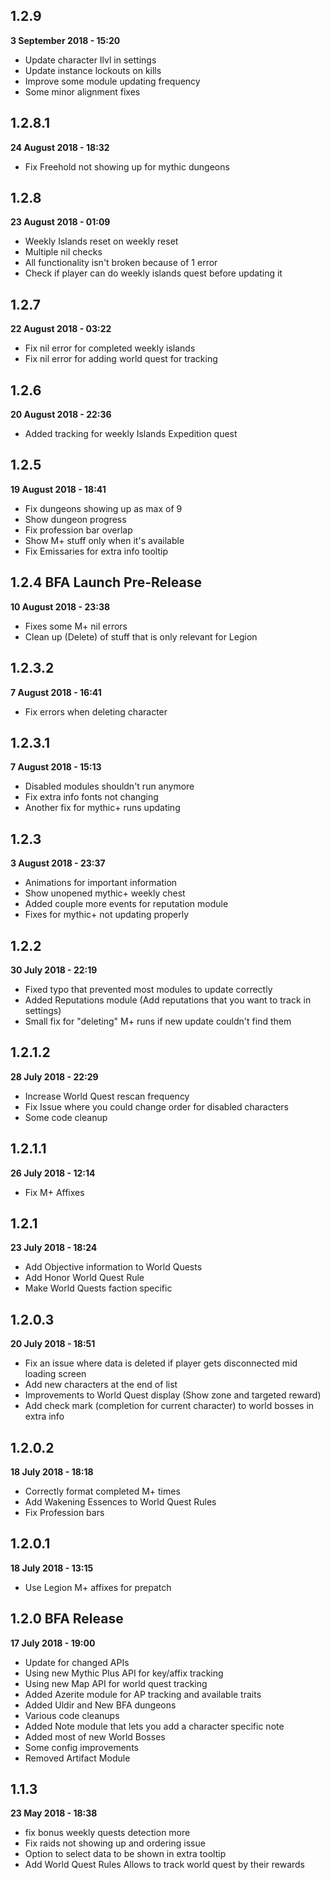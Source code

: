 1.2.9
----
**3 September 2018 - 15:20**

- Update character Ilvl in settings
- Update instance lockouts on kills
- Improve some module updating frequency
- Some minor alignment fixes

1.2.8.1
----
**24 August 2018 - 18:32**

- Fix Freehold not showing up for mythic dungeons

1.2.8
----
**23 August 2018 - 01:09**

- Weekly Islands reset on weekly reset
- Multiple nil checks
- All functionality isn't broken because of 1 error
- Check if player can do weekly islands quest before updating it

1.2.7
----
**22 August 2018 - 03:22**

- Fix nil error for completed weekly islands
- Fix nil error for adding world quest for tracking

1.2.6
----
**20 August 2018 - 22:36**

- Added tracking for weekly Islands Expedition quest

1.2.5
----
**19 August 2018 - 18:41**

- Fix dungeons showing up as max of 9
- Show dungeon progress
- Fix profession bar overlap
- Show M+ stuff only when it's available
- Fix Emissaries for extra info tooltip

1.2.4 BFA Launch Pre-Release
----
**10 August 2018 - 23:38**

- Fixes some M+ nil errors
- Clean up (Delete) of stuff that is only relevant for Legion

1.2.3.2
----
**7 August 2018 - 16:41**

- Fix errors when deleting character

1.2.3.1
----
**7 August 2018 - 15:13**

- Disabled modules shouldn't run anymore
- Fix extra info fonts not changing
- Another fix for mythic+ runs updating

1.2.3
----
**3 August 2018 - 23:37**

- Animations for important information
- Show unopened mythic+ weekly chest
- Added couple more events for reputation module
- Fixes for mythic+ not updating properly

1.2.2
----
**30 July 2018 - 22:19**

- Fixed typo that prevented most modules to update correctly
- Added Reputations module (Add reputations that you want to track in settings)
- Small fix for "deleting" M+ runs if new update couldn't find them

1.2.1.2
----
**28 July 2018 - 22:29**

- Increase World Quest rescan frequency
- Fix Issue where you could change order for disabled characters
- Some code cleanup

1.2.1.1
----
**26 July 2018 - 12:14**

- Fix M+ Affixes

1.2.1
----
**23 July 2018 - 18:24**

- Add Objective information to World Quests
- Add Honor World Quest Rule
- Make World Quests faction specific

1.2.0.3
----
**20 July 2018 - 18:51**

- Fix an issue where data is deleted if player gets disconnected mid loading screen
- Add new characters at the end of list
- Improvements to World Quest display (Show zone and targeted reward)
- Add check mark (completion for current character) to world bosses in extra info

1.2.0.2
----
**18 July 2018 - 18:18**

- Correctly format completed M+ times
- Add Wakening Essences to World Quest Rules
- Fix Profession bars

1.2.0.1
----
**18 July 2018 - 13:15**

- Use Legion M+ affixes for prepatch

1.2.0 BFA Release
----
**17 July 2018 - 19:00**

- Update for changed APIs
- Using new Mythic Plus API for key/affix tracking
- Using new Map API for world quest tracking
- Added Azerite module for AP tracking and available traits
- Added Uldir and New BFA dungeons
- Various code cleanups
- Added Note module that lets you add a character specific note
- Added most of new World Bosses
- Some config improvements
- Removed Artifact Module


1.1.3
----
**23 May 2018 - 18:38**



- fix bonus weekly quests detection more
- Fix raids not showing up and ordering issue
- Option to select data to be shown in extra tooltip
- Add World Quest Rules Allows to track world quest by their rewards

